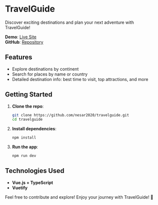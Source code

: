 # TravelGuide

Discover exciting destinations and plan your next adventure with TravelGuide!

**Demo**: [Live Site](https://travelguide-five.vercel.app/)  
**GitHub**: [Repository](https://github.com/nesar2020/travelguide)

## Features
- Explore destinations by continent
- Search for places by name or country
- Detailed destination info: best time to visit, top attractions, and more

## Getting Started
1. **Clone the repo**:
    ```bash
    git clone https://github.com/nesar2020/travelguide.git
    cd travelguide
    ```
2. **Install dependencies**:
    ```bash
    npm install
    ```
3. **Run the app**:
    ```bash
    npm run dev
    ```

## Technologies Used
- **Vue.js + TypeScript**
- **Vuetify**

Feel free to contribute and explore! Enjoy your journey with TravelGuide! 🚀
